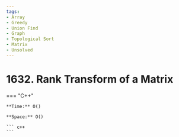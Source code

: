 ```yaml
---
tags:
- Array
- Greedy
- Union Find
- Graph
- Topological Sort
- Matrix
- Unsolved
---
```



# 1632. Rank Transform of a Matrix

=== "C++"

    **Time:** O()

    **Space:** O()

    ``` c++
    ```